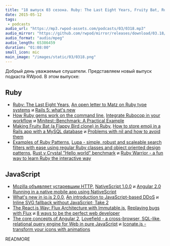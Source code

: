 ```yaml
---
title: "18 выпуск 03 сезона. Ruby: The Last Eight Years, Fruity Bat, Rust v Crystal, NativeScript 1.0.0, JavaScript-based DDoS и прочее"
date: 2015-05-12
tags:
 - podcasts
audio_url: "https://mp3.rwpod-assets.com/podcasts/03/0318.mp3"
audio_mirror: "https://github.com/rwpod/mirror/releases/download/03.18/0318.mp3"
audio_format: "audio/mpeg"
audio_length: 65386459
duration: "01:08:00"
small_icon: mic
main_image: "/images/static/03/0318.png"
---
```


Добрый день уважаемые слушатели. Представляем новый выпуск подкаста RWpod. В этом выпуске:

## Ruby

 - [Ruby: The Last Eight Years](http://www.informit.com/articles/article.aspx?p=2350703), [An open letter to Matz on Ruby type systems](http://tonyarcieri.com/an-open-letter-to-matz-on-ruby-type-systems) и [Rails 5: what's new](https://medium.com/evil-martians/the-rails-5-post-9c76dbac8fc)
 - [How Ruby gems work on the command line](https://tomdebruijn.com/posts/gems-on-the-command-line/), [Integrate Rubocop in your workflow](https://intercityup.com/blog/integrate-rubocop-in-your-workflow.html) и [Minitest::Benchmark: A Practical Example](http://chriskottom.com/blog/2015/05/minitest-benchmark-a-practical-example/)
 - [Making Fruity Bat (a Flappy Bird clone) in Ruby](http://www.tomdalling.com/blog/ruby/fruity-bat-flappy-bird-clone-in-ruby/), [How to store emoji in a Rails app with a MySQL database](https://blog.arkency.com/2015/05/how-to-store-emoji-in-a-rails-app-with-a-mysql-database/) и [Problems with nil and how to avoid them](http://blog.ragnarson.com/2015/05/06/problems-with-nil.html)
 - [Examples of Ruby Patterns](https://github.com/TheBlasfem/ruby-patterns), [Lupa - simple, robust and scaleable search filters with ease using regular Ruby classes and object oriented design patterns](https://github.com/edelpero/lupa), [Rust v Crystal "Hello world" benchmark](https://gist.github.com/Synatra/33929cc8c0800dc9739c) и [Ruby Warrior - a fun way to learn Ruby the interactive way](https://www.bloc.io/ruby-warrior/#/)

## JavaScript

 - [Mozilla объявляет устаревшим HTTP](https://blog.mozilla.org/security/files/2015/05/HTTPS-FAQ.pdf), [NativeScript 1.0.0](https://www.nativescript.org/blog/nativescript-1.0.0-is-now-available) и [Angular 2.0 Running in a native mobile app using NativeScript](https://www.nativescript.org/blog/details/angular-2.0-running-in-a-native-mobile-app-using-nativescript)
 - [What's new in io.js 2.0.0](https://www.codeschool.com/blog/2015/05/08/whats-new-in-io-js-2-0-0/), [An introduction to JavaScript-based DDoS](https://blog.cloudflare.com/an-introduction-to-javascript-based-ddos/) и [Inline SVG fallback without JavaScript; Take 2](http://codepen.io/Tigt/blog/inline-svg-fallback-without-javascript-take-2)
 - [The React.js Way: Flux Architecture with Immutable.js](http://blog.risingstack.com/the-react-js-way-flux-architecture-with-immutable-js/), [Replaying bugs with Flux](https://medium.com/@nextminds/replaying-bugs-with-flux-52f6bd8c8307) и [8 ways to be the perfect web developer](http://www.developerdrive.com/2015/04/8-ways-to-be-the-perfect-web-developer/)
 - [The core concepts of Angular 2](http://victorsavkin.com/post/118372404541/the-core-concepts-of-angular-2), [Lovefield - a cross-browser, SQL-like, relational query engine for Web in pure JavaScript](https://github.com/google/lovefield) и [Iconate.js - transform your icons with animations](http://bitshadow.github.io/iconate/)

READMORE

